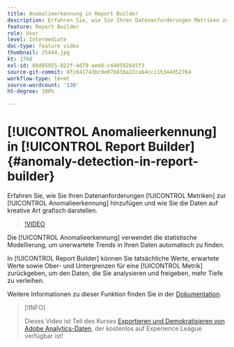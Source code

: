 ```yaml
---
title: Anomalieerkennung in Report Builder
description: Erfahren Sie, wie Sie Ihren Datenanforderungen Metriken zur Anomalieerkennung hinzufügen und wie Sie die Daten auf kreative Art grafisch darstellen.
feature: Report Builder
role: User
level: Intermediate
doc-type: feature video
thumbnail: 25444.jpg
kt: 1768
exl-id: 80d85955-022f-4d79-aee8-c440592645f3
source-git-commit: 8fc641743bc9e07b838a22ca64ccc15344d52764
workflow-type: tm+mt
source-wordcount: '130'
ht-degree: 100%

---
```


# [!UICONTROL Anomalieerkennung] in [!UICONTROL Report Builder] {#anomaly-detection-in-report-builder}

Erfahren Sie, wie Sie Ihren Datenanforderungen [!UICONTROL Metriken] zur [!UICONTROL Anomalieerkennung] hinzufügen und wie Sie die Daten auf kreative Art grafisch darstellen.

>[!VIDEO](https://video.tv.adobe.com/v/23543/?quality=12&learn=on)

Die [!UICONTROL Anomalieerkennung] verwendet die statistische Modellierung, um unerwartete Trends in Ihren Daten automatisch zu finden.

In [!UICONTROL Report Builder] können Sie tatsächliche Werte, erwartete Werte sowie Ober- und Untergrenzen für eine [!UICONTROL Metrik] zurückgeben, um den Daten, die Sie analysieren und freigeben, mehr Tiefe zu verleihen.

Weitere Informationen zu dieser Funktion finden Sie in der [Dokumentation](https://experienceleague.adobe.com/docs/analytics/analyze/analysis-workspace/virtual-analyst/anomaly-detection/statistics-anomaly-detection.html?lang=de).

>[!INFO]
>
> Dieses Video ist Teil des Kurses [Exportieren und Demokratisieren von Adobe Analytics-Daten](https://experienceleague.adobe.com/?recommended=Analytics-A-1-2022.1.democratizing&amp;lang=de), der kostenlos auf Experience League verfügbar ist!